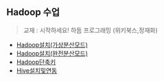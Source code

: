 ## Hadoop 수업 

> 교재 : 시작하세요! 하둡 프로그래밍 (위키북스,정재화)

* [Hadoop설치(가상분산모드)](./01_Hadoop설치(가상분산모드).md)
* [Hadoop설치(완전분산모드)](./02_Hadoop설치(완전분산모드).md)
* [Hadoop단축키](./03_Hadoop단축키.md)
* [Hive설치및연동](./04_Hive설치및연동.md)

  
